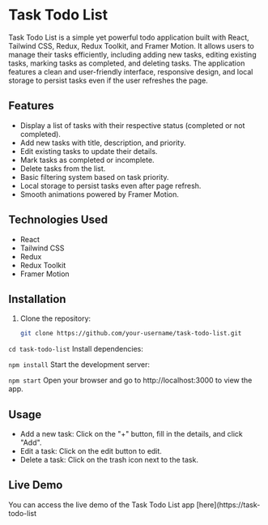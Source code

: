 # Task Todo List

Task Todo List is a simple yet powerful todo application built with React, Tailwind CSS, Redux, Redux Toolkit, and Framer Motion. It allows users to manage their tasks efficiently, including adding new tasks, editing existing tasks, marking tasks as completed, and deleting tasks. The application features a clean and user-friendly interface, responsive design, and local storage to persist tasks even if the user refreshes the page.

## Features

- Display a list of tasks with their respective status (completed or not completed).
- Add new tasks with title, description, and priority.
- Edit existing tasks to update their details.
- Mark tasks as completed or incomplete.
- Delete tasks from the list.
- Basic filtering system based on task priority.
- Local storage to persist tasks even after page refresh.
- Smooth animations powered by Framer Motion.

## Technologies Used

- React
- Tailwind CSS
- Redux
- Redux Toolkit
- Framer Motion

## Installation

1. Clone the repository:

   ```bash
   git clone https://github.com/your-username/task-todo-list.git
   ```

`cd task-todo-list`
Install dependencies:

`npm install`
Start the development server:

`npm start`
Open your browser and go to http://localhost:3000 to view the app.

## Usage

- Add a new task: Click on the "+" button, fill in the details, and click "Add".
- Edit a task: Click on the edit button to edit.
- Delete a task: Click on the trash icon next to the task.

## Live Demo

You can access the live demo of the Task Todo List app [here](https://task-todo-list

```

```
